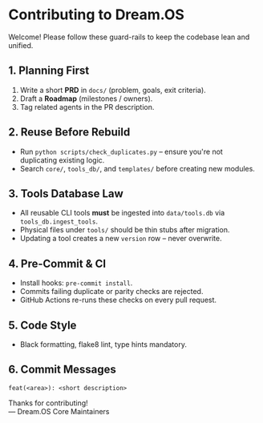 # Contributing to Dream.OS

Welcome! Please follow these guard-rails to keep the codebase lean and unified.

## 1. Planning First
1. Write a short **PRD** in `docs/` (problem, goals, exit criteria).  
2. Draft a **Roadmap** (milestones / owners).  
3. Tag related agents in the PR description.

## 2. Reuse Before Rebuild
* Run `python scripts/check_duplicates.py` – ensure you're not duplicating existing logic.  
* Search `core/`, `tools_db/`, and `templates/` before creating new modules.

## 3. Tools Database Law
* All reusable CLI tools **must** be ingested into `data/tools.db` via `tools_db.ingest_tools`.  
* Physical files under `tools/` should be thin stubs after migration.  
* Updating a tool creates a new `version` row – never overwrite.

## 4. Pre-Commit & CI
* Install hooks: `pre-commit install`.  
* Commits failing duplicate or parity checks are rejected.  
* GitHub Actions re-runs these checks on every pull request.

## 5. Code Style
* Black formatting, flake8 lint, type hints mandatory.

## 6. Commit Messages
`feat(<area>): <short description>`

Thanks for contributing!  
— Dream.OS Core Maintainers 
